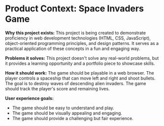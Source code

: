 # Product Context: Space Invaders Game

**Why this project exists:**
This project is being created to demonstrate proficiency in web development technologies (HTML, CSS, JavaScript), object-oriented programming principles, and design patterns. It serves as a practical application of these concepts in a fun and engaging way.

**Problems it solves:**
This project doesn't solve any real-world problems, but it provides a learning opportunity and a portfolio piece to showcase skills.

**How it should work:**
The game should be playable in a web browser. The player controls a spaceship that can move left and right and shoot bullets. The goal is to destroy waves of descending alien invaders. The game should track the player's score and remaining lives.

**User experience goals:**
- The game should be easy to understand and play.
- The game should be visually appealing and engaging.
- The game should provide a challenging but fair experience.
